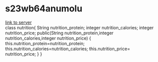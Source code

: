 # s23wb64anumolu <br>
[link to server](https://s23wb64anumolu.onrender.com) <br>
class nutrition{ String nutrition_protein; integer nutrition_calories; integer nutrition_price; public(String nutrition_protein,integer nutrition_calories,integer nutrition_price) { this.nutrition_protein=nutrition_protein; this.nutrition_calories=nutrition_calories; this.nutrition_price= nutrition_price; } }
